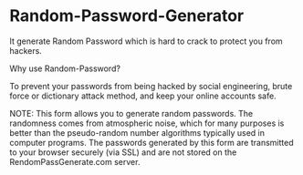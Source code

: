 # Random-Password-Generator
It generate Random Password which is hard to crack to protect you from hackers.
  
  
  Why use Random-Password?
  
  To prevent your passwords from being hacked by social engineering, brute force or dictionary attack method, and keep your online accounts safe.
  
  NOTE:
  This form allows you to generate random passwords. The randomness comes from atmospheric noise, which for many purposes is better than the pseudo-random number algorithms typically used in computer programs.
  The passwords generated by this form are transmitted to your browser securely (via SSL) and are not stored on the RendomPassGenerate.com server.